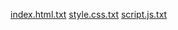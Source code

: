 [index.html.txt](https://github.com/user-attachments/files/19813958/index.html)
[style.css.txt](https://github.com/user-attachments/files/19813961/style.css)
[script.js.txt](https://github.com/user-attachments/files/19813978/script.js)
